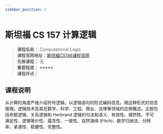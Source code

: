 ```yaml
---
sidebar_position: 1
---
```


# 斯坦福 CS 157 计算逻辑





>**课程名称：** Computational Logic       
**课程官网地址：**[斯坦福CS146课程官网](https://stanfordgamedev.weebly.com/)      
**先修课程：** 无  
**重要程度：** ※※※※※  
**课程评点：** 

## 课程说明
从计算的角度严格介绍符号逻辑。以逻辑语句的形式编码信息。用这种形式的信息推理。逻辑技术及其在数学、科学、工程、商业、法律等领域的应用概述。主题包括命题逻辑、关系逻辑和 Herbrand 逻辑的句法和语义、有效性、偶然性、不可满足性、逻辑等价性、蕴含性、一致性、自然演绎 (Fitch)、数学归纳法、分辨率、紧凑性、稳健性、完整性。


